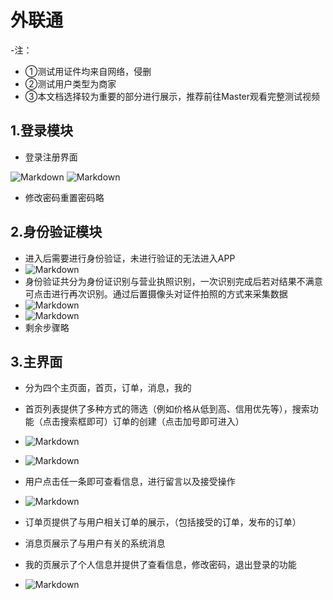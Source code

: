 # 外联通



-注：
 - ①测试用证件均来自网络，侵删
 - ②测试用户类型为商家
 - ③本文档选择较为重要的部分进行展示，推荐前往Master观看完整测试视频


1.登录模块
---

 - 登录注册界面

![Markdown](http://i2.bvimg.com/619352/d74e870974d47018.jpg)
![Markdown](http://i2.bvimg.com/619352/3c97830087b1db16.jpg)
 - 修改密码重置密码略
 
2.身份验证模块
---
 - 进入后需要进行身份验证，未进行验证的无法进入APP
  - ![Markdown](http://i2.bvimg.com/619352/2f5f18515dac119b.jpg)
 - 身份验证共分为身份证识别与营业执照识别，一次识别完成后若对结果不满意可点击进行再次识别。通过后置摄像头对证件拍照的方式来采集数据
 - ![Markdown](http://i2.bvimg.com/619352/84809970e182cf70.jpg)
 - ![Markdown](http://i2.bvimg.com/619352/199a22006f109378.jpg)
 - 剩余步骤略
 
3.主界面
---
 - 分为四个主页面，首页，订单，消息，我的

 - 首页列表提供了多种方式的筛选（例如价格从低到高、信用优先等），搜索功能（点击搜索框即可）订单的创建（点击加号即可进入）
  - ![Markdown](http://i2.bvimg.com/619352/595abac92ace7364.jpg)
  - ![Markdown](http://i2.bvimg.com/619352/b706fcac416aa480.jpg)
 - 用户点击任一条即可查看信息，进行留言以及接受操作
 - ![Markdown](http://i2.bvimg.com/619352/c69047a178ca39e0.jpg)

 - 订单页提供了与用户相关订单的展示，（包括接受的订单，发布的订单）
 - 消息页展示了与用户有关的系统消息
 
 - 我的页展示了个人信息并提供了查看信息，修改密码，退出登录的功能
 -  ![Markdown](http://i2.bvimg.com/619352/7f4981f47754baf2.jpg)
